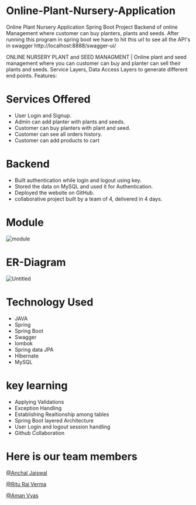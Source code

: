 # Online-Plant-Nursery-Application
Online Plant Nursery Application Spring Boot Project
Backend of online Management where customer can buy planters, plants and seeds.
After running this program in spring boot we have to hit this url to see all the API's in swagger http://localhost:8888/swagger-ui/

ONLINE NURSERY PLANT and SEED MANAGMENT | Online plant and seed management where you can customer can buy and planter can sell their plants and seeds. Service Layers, Data Access Layers to generate different end points. Features:

# Services Offered
- User Login and Signup.
- Admin can add planter with plants and seeds.
- Customer can buy planters with plant and seed.
- Customer can see all orders history.
- Customer can add products to cart 
 # Backend
- Built authentication while login and logout using key.
- Stored the data on MySQL and used it for Authentication.
- Deployed the website on GitHub.
- collaborative project built by a team of 4, delivered in 4 days.

# Module
![module](https://user-images.githubusercontent.com/105916493/201523734-62c70767-04aa-45a2-a677-287084ea8738.png)

# ER-Diagram
![Untitled](https://user-images.githubusercontent.com/105916493/201523747-1192a6de-aa8f-4ea1-abb2-f70cfc6a969d.jpg)
# Technology Used
- JAVA
- Spring
- Spring Boot
- Swagger
- lombok
- Spring data JPA
- Hibernate
- MySQL

# key learning
- Applying Validations
- Exception Handling
- Establishing Realtionship among tables
- Spring Boot layered Architecture
- User Login and logout session handling 
- Github Collaboration

# Here is our team members
<p><a href="https://github.com/anchal275">@Anchal Jaiswal</a></p>
<p><a href="https://github.com/rituraj6">@Ritu Raj Verma</a></p>
<p><a href="https://github.com/amanvyas1">@Aman Vyas</a></p>

